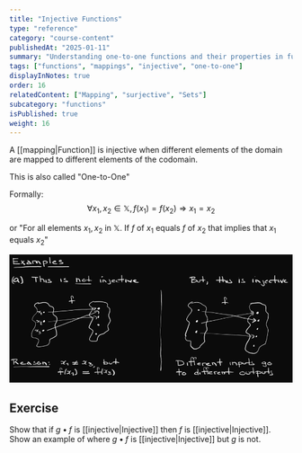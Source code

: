 ```yaml
---
title: "Injective Functions"
type: "reference"
category: "course-content"
publishedAt: "2025-01-11"
summary: "Understanding one-to-one functions and their properties in function theory."
tags: ["functions", "mappings", "injective", "one-to-one"]
displayInNotes: true
order: 16
relatedContent: ["Mapping", "surjective", "Sets"]
subcategory: "functions"
isPublished: true
weight: 16
---
```


A [[mapping|Function]] is injective when different elements of the domain are mapped to different elements of the codomain.

This is also called "One-to-One"

Formally:
$$\forall x_1, x_2 \in \mathbb{X}, f(x_1)=f(x_2) \Rightarrow x_1=x_2$$

or "For all elements $x_1, x_2$ in $\mathbb{X}$. If $f$ of $x_1$ equals $f$ of $x_2$ that implies that $x_1$ equals $x_2$"

<img 
  src="/content/assets/images/Injective.png" 
  alt="Injective Function Example" 
  width={600} 
  height={400} 
/>

## Exercise
Show that if $g \bullet f$ is [[injective|Injective]] then $f$ is [[injective|Injective]].
Show an example of where $g \bullet f$ is [[injective|Injective]] but $g$ is not.